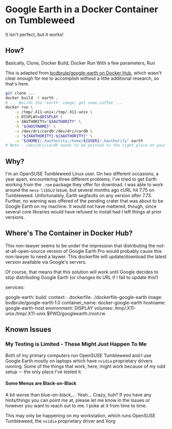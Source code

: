 # Google Earth in a Docker Container on Tumbleweed

It isn't perfect, but it works!



## How?

Basically, Clone, Docker Build, Docker Run With a few parameters, Run

This is adapted from [bcdbrule/google-earth on Docker Hub](https://hub.docker.com/r/bvdbrule/google-earth), which wasn't clear enough for me to accomplish without a little additional research, so that's here.

```sh
git clone ...
docker build -t earth .
# ... Builds the 'earth' image; get some coffee ...
docker run \
    -v /tmp/.X11-unix:/tmp/.X11-unix \
    -e DISPLAY=$DISPLAY \
    -e XAUTHORITY="$XAUTHORITY" \
    -h "${HOSTNAME}" \
    -v /dev/dri/card0:/dev/dri/card0 \
    -v "${XAUTHORITY}:${XAUTHORITY}" \
    -v "${HOME}/.Xauthority:/home/${USER}/.Xauthority" earth
# Note - /dev/dri/card0 needs to be pointed to the right place on your system; can also be left out, entirely, but it's much slower
```

## Why?

I'm an OpenSUSE Tumbleweed Linux user.  On two different occasions, a year apart, encountering three different problems, I've tried to get Earth working from the `.rpm` package they offer for download.  I was able to work around the `mesa-libGLU` issue, but several months ago cURL hit 7.75 on Tumbleweed.  Unfortunately, Earth segfaults on any version after 7.73.  Further, no warning was offered of the pending crater that was about to be Google Earth on my machine.  It would not have mattered, though, since several core libraries would have refused to install had I left things at prior versions.

## Where's The Container in Docker Hub?

This non-lawyer seems to be under the impression that distributing the not-at-all-open-source version of Google Earth Pro would probably cause this non-lawyer to need a laywer.  This dockerfile will update/download the latest version available via Google's servers.  

Of course, that means that this solution will work until Google decides to stop distributing Google Earth (or changes its URL if I fail to update this!)

services:

google-earth: 
  build: 
  context: . 
  dockerfile: ./dockerfile-google-earth 
  image: bvdbrule/google-earth:1.0 
  container_name: docker-google-earth 
  hostname: google-earth-host 
  environment:
    DISPLAY 
  volumes:
    /tmp/.X11-unix:/tmp/.X11-unix
    $PWD/googleearth:/root:rw

## Known Issues

### My Testing is Limited - These Might Just Happen To Me

Both of my primary computers run OpenSUSE Tumbleweed and I use Google Earth mostly on laptops which have `nvidia` proprietary drivers running.  Some of the things that work, here, might work because of my odd setup -- the only place I've tested it.

#### Some Menus are Black-on-Black

A bit worse than blue-on-black,... Yeah... Crazy, huh?  If you have any hints/things you can point me at, please let me know in the Issues or however you want to reach out to me.  I poke at it from time to time.



This may only be happening on my workstation, which runs OpenSUSE Tumbleweed, the `nvidia` proprietary driver and Xorg